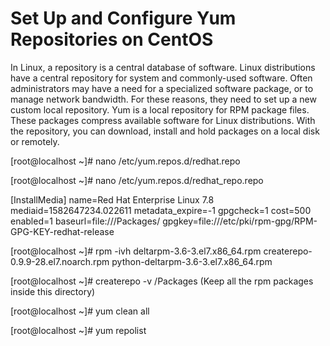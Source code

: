 # Set Up and Configure Yum Repositories on CentOS

In Linux, a repository is a central database of software. Linux distributions have a central repository for system and commonly-used software.  Often administrators may have a need for a specialized software package, or to manage network bandwidth. For these reasons, they need to set up a new custom local repository.  Yum is a local repository for RPM package files. These packages compress available software for Linux distributions. With the repository, you can download, install and hold packages on a local disk or remotely.


[root@localhost ~]# nano /etc/yum.repos.d/redhat.repo

[root@localhost ~]# nano /etc/yum.repos.d/redhat_repo.repo

[InstallMedia]
name=Red Hat Enterprise Linux 7.8
mediaid=1582647234.022611
metadata_expire=-1
gpgcheck=1
cost=500
enabled=1
baseurl=file:///Packages/
gpgkey=file:///etc/pki/rpm-gpg/RPM-GPG-KEY-redhat-release

[root@localhost ~]# rpm -ivh deltarpm-3.6-3.el7.x86_64.rpm createrepo-0.9.9-28.el7.noarch.rpm python-deltarpm-3.6-3.el7.x86_64.rpm

[root@localhost ~]# createrepo -v /Packages (Keep all the rpm packages inside this directory)

[root@localhost ~]# yum clean all

[root@localhost ~]# yum repolist
